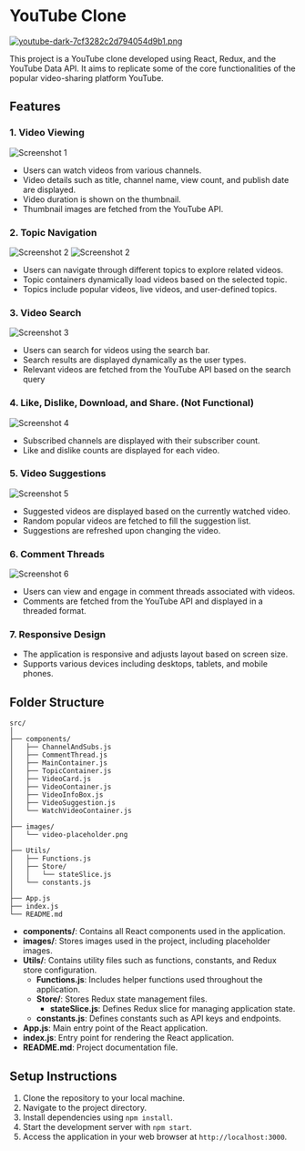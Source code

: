 
# YouTube Clone

[![youtube-dark-7cf3282c2d794054d9b1.png](https://i.postimg.cc/B6SsWpQ5/youtube-dark-7cf3282c2d794054d9b1.png)](https://postimg.cc/HJhFXQMj)

This project is a YouTube clone developed using React, Redux, and the YouTube Data API. It aims to replicate some of the core functionalities of the popular video-sharing platform YouTube.

## Features


### 1. Video Viewing
![Screenshot 1](https://i.postimg.cc/Y0RXmN13/Screenshot-2024-05-14-214228.png)

- Users can watch videos from various channels.
- Video details such as title, channel name, view count, and publish date are displayed.
- Video duration is shown on the thumbnail.
- Thumbnail images are fetched from the YouTube API.


### 2. Topic Navigation
![Screenshot 2](https://i.postimg.cc/MZ4ktqRm/Screenshot2024-05-1421450.jpg)
![Screenshot 2](https://i.postimg.cc/qBWYyQVm/Screenshot2024-05-1421443.jpg)

- Users can navigate through different topics to explore related videos.
- Topic containers dynamically load videos based on the selected topic.
- Topics include popular videos, live videos, and user-defined topics.

### 3. Video Search
![Screenshot 3](https://i.postimg.cc/L4JwJw7Y/Screenshot2024-05-1421463.jpg)

- Users can search for videos using the search bar.
- Search results are displayed dynamically as the user types.
- Relevant videos are fetched from the YouTube API based on the search query

### 4. Like, Dislike, Download, and Share. (Not Functional)
![Screenshot 4](https://i.postimg.cc/PNGmJP74/Screenshot2024-05-1421431.jpg)

- Subscribed channels are displayed with their subscriber count.
- Like and dislike counts are displayed for each video.


### 5. Video Suggestions
![Screenshot 5](https://i.postimg.cc/6pyHyvTr/Screenshot-2024-05-14-214725.png)

- Suggested videos are displayed based on the currently watched video.
- Random popular videos are fetched to fill the suggestion list.
- Suggestions are refreshed upon changing the video.



### 6. Comment Threads
![Screenshot 6](https://i.postimg.cc/SNQ1b5ht/Screenshot-2024-05-14-214354.png)

- Users can view and engage in comment threads associated with videos.
- Comments are fetched from the YouTube API and displayed in a threaded format.

### 7. Responsive Design
- The application is responsive and adjusts layout based on screen size.
- Supports various devices including desktops, tablets, and mobile phones.

## Folder Structure

```
src/
│
├── components/
│   ├── ChannelAndSubs.js
│   ├── CommentThread.js
│   ├── MainContainer.js
│   ├── TopicContainer.js
│   ├── VideoCard.js
│   ├── VideoContainer.js
│   ├── VideoInfoBox.js
│   ├── VideoSuggestion.js
│   └── WatchVideoContainer.js
│
├── images/
│   └── video-placeholder.png
│
├── Utils/
│   ├── Functions.js
│   ├── Store/
│   │   └── stateSlice.js
│   └── constants.js
│
├── App.js
├── index.js
└── README.md
```

- **components/**: Contains all React components used in the application.
- **images/**: Stores images used in the project, including placeholder images.
- **Utils/**: Contains utility files such as functions, constants, and Redux store configuration.
  - **Functions.js**: Includes helper functions used throughout the application.
  - **Store/**: Stores Redux state management files.
    - **stateSlice.js**: Defines Redux slice for managing application state.
  - **constants.js**: Defines constants such as API keys and endpoints.
- **App.js**: Main entry point of the React application.
- **index.js**: Entry point for rendering the React application.
- **README.md**: Project documentation file.

## Setup Instructions

1. Clone the repository to your local machine.
2. Navigate to the project directory.
3. Install dependencies using `npm install`.
4. Start the development server with `npm start`.
5. Access the application in your web browser at `http://localhost:3000`.
